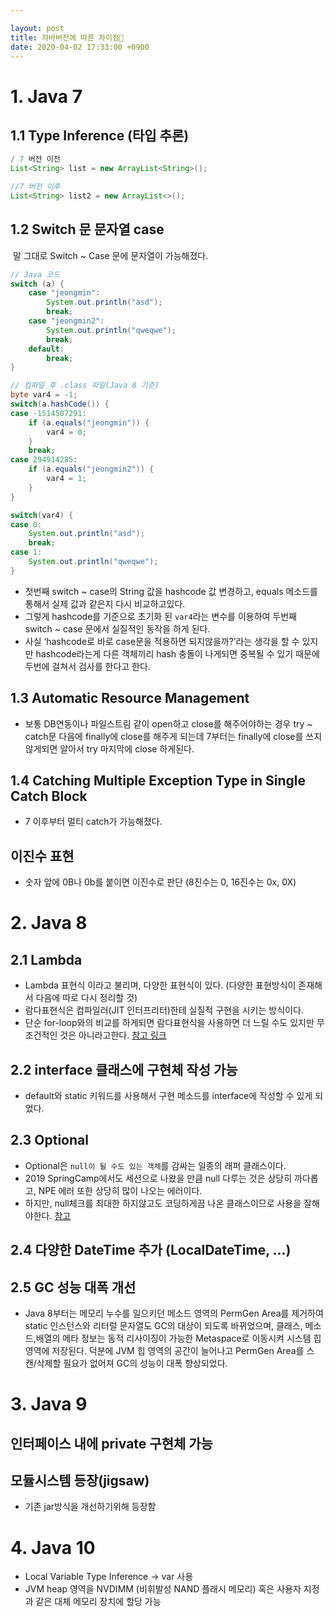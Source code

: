 ```yaml
---

layout: post
title: 자바버전에 따른 차이점👀
date: 2020-04-02 17:33:00 +0900
---
```


# 1. Java 7

## 1.1 Type Inference (타입 추론)

~~~ java
/ 7 버전 이전
List<String> list = new ArrayList<String>();

//7 버전 이후
List<String> list2 = new ArrayList<>();
~~~

## 1.2 Switch 문 문자열 case

​    말 그대로 Switch ~ Case 문에 문자열이 가능해졌다.

~~~ java
// Java 코드
switch (a) {
    case "jeongmin":
        System.out.println("asd");
        break;
    case "jeongmin2":
        System.out.println("qweqwe");
        break;
    default:
        break;
}
~~~

~~~java
// 컴파일 후 .class 파일(Java 8 기준)
byte var4 = -1;
switch(a.hashCode()) {
case -1514507291:
    if (a.equals("jeongmin")) {
        var4 = 0;
    }
    break;
case 294914285:
    if (a.equals("jeongmin2")) {
        var4 = 1;
    }
}

switch(var4) {
case 0:
    System.out.println("asd");
    break;
case 1:
    System.out.println("qweqwe");
}
~~~



- 첫번째 switch ~ case의 String 값을 hashcode 값 변경하고, equals 메소드를 통해서 실제 값과 같은지 다시 비교하고있다.
- 그렇게 hashcode를 기준으로 초기화 된 `var4`라는 변수를 이용하여 두번째 switch ~ case 문에서 실질적인 동작을 하게 된다.
- 사실 ‘hashcode로 바로 case문을 적용하면 되지않을까?’라는 생각을 할 수 있지만 hashcode라는게 다른 객체끼리 hash 충돌이 나게되면 중복될 수 있기 때문에 두번에 걸쳐서 검사를 한다고 한다.



## 1.3 Automatic Resource Management

- 보통 DB연동이나 파일스트림 같이 open하고 close를 해주어야하는 경우 try ~ catch문 다음에 finally에 close를 해주게 되는데 7부터는 finally에 close를 쓰지않게되면 알아서 try 마지막에 close 하게된다.

## 1.4 Catching Multiple Exception Type in Single Catch Block

- 7 이후부터 멀티 catch가 가능해졌다.

## 이진수 표현

- 숫자 앞에 0B나 0b를 붙이면 이진수로 판단 (8진수는 0, 16진수는 0x, 0X)

# 2. Java 8

## 2.1 Lambda

- Lambda 표현식 이라고 불리며, 다양한 표현식이 있다. (다양한 표현방식이 존재해서 다음에 따로 다시 정리할 것)
- 람다표현식은 컴파일러(JIT 인터프리터)한테 실질적 구현을 시키는 방식이다.
- 단순 for-loop와의 비교를 하게되면 람다표현식을 사용하면 더 느릴 수도 있지만 무조건적인 것은 아니라고한다. [참고 링크](https://brunch.co.kr/@heracul/3)

## 2.2 interface 클래스에 구현체 작성 가능

- default와 static 키워드를 사용해서 구현 메소드를 interface에 작성할 수 있게 되었다.

## 2.3 Optional

- Optional은 `null이 될 수도 있는 객체`를 감싸는 일종의 래퍼 클래스이다.
- 2019 SpringCamp에서도 세션으로 나왔을 만큼 null 다루는 것은 상당히 까다롭고, NPE 에러 또한 상당히 많이 나오는 에러이다.
- 하지만, null체크를 최대한 하지않고도 코딩하게끔 나온 클래스이므로 사용을 잘해야한다. [참고](http://www.daleseo.com/java8-optional-effective/)

## 2.4 다양한 DateTime 추가 (LocalDateTime, …)

## 2.5 GC 성능 대폭 개선

- Java 8부터는 메모리 누수를 일으키던 메소드 영역의 PermGen Area를 제거하여 static 인스턴스와 리터럴 문자열도 GC의 대상이 되도록 바뀌었으며, 클래스, 메소드,배열의 메타 정보는 동적 리사이징이 가능한 Metaspace로 이동시켜 시스템 힙 영역에 저장된다. 덕분에 JVM 힙 영역의 공간이 늘어나고 PermGen Area를 스캔/삭제할 필요가 없어져 GC의 성능이 대폭 향상되었다.

# 3. Java 9

## 인터페이스 내에 private 구현체 가능

## 모듈시스템 등장(jigsaw)

- 기존 jar방식을 개선하기위해 등장함

# 4. Java 10

- Local Variable Type Inference → var 사용
- JVM heap 영역을 NVDIMM (비휘발성 NAND 플래시 메모리) 혹은 사용자 지정과 같은 대체 메모리 장치에 할당 가능